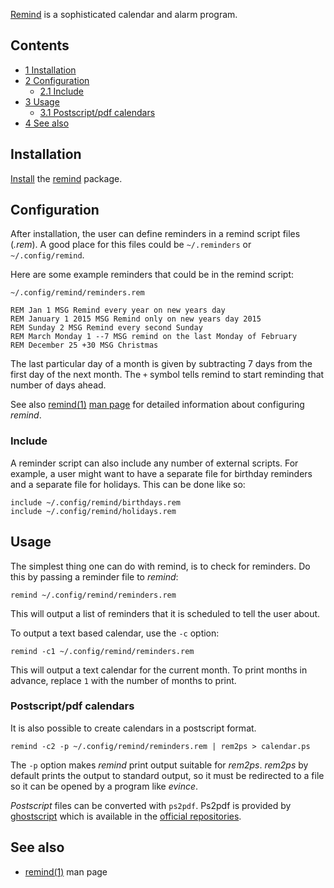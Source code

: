 [Remind](https://roaringpenguin.com/products/remind) is a sophisticated calendar and alarm program.

## Contents

*   [1 Installation](#Installation)
*   [2 Configuration](#Configuration)
    *   [2.1 Include](#Include)
*   [3 Usage](#Usage)
    *   [3.1 Postscript/pdf calendars](#Postscript/pdf_calendars)
*   [4 See also](#See_also)

## Installation

[Install](/index.php/Install "Install") the [remind](https://www.archlinux.org/packages/?name=remind) package.

## Configuration

After installation, the user can define reminders in a remind script files (*.rem*). A good place for this files could be `~/.reminders` or `~/.config/remind`.

Here are some example reminders that could be in the remind script:

 `~/.config/remind/reminders.rem` 
```
REM Jan 1 MSG Remind every year on new years day
REM January 1 2015 MSG Remind only on new years day 2015
REM Sunday 2 MSG Remind every second Sunday
REM March Monday 1 --7 MSG remind on the last Monday of February
REM December 25 +30 MSG Christmas

```

The last particular day of a month is given by subtracting 7 days from the first day of the next month. The `+` symbol tells remind to start reminding that number of days ahead.

See also [remind(1)](https://jlk.fjfi.cvut.cz/arch/manpages/man/remind.1) [man page](/index.php/Man_page "Man page") for detailed information about configuring *remind*.

### Include

A reminder script can also include any number of external scripts. For example, a user might want to have a separate file for birthday reminders and a separate file for holidays. This can be done like so:

```
include ~/.config/remind/birthdays.rem
include ~/.config/remind/holidays.rem

```

## Usage

The simplest thing one can do with remind, is to check for reminders. Do this by passing a reminder file to *remind*:

```
remind ~/.config/remind/reminders.rem

```

This will output a list of reminders that it is scheduled to tell the user about.

To output a text based calendar, use the `-c` option:

```
remind -c1 ~/.config/remind/reminders.rem

```

This will output a text calendar for the current month. To print months in advance, replace `1` with the number of months to print.

### Postscript/pdf calendars

It is also possible to create calendars in a postscript format.

```
remind -c2 -p ~/.config/remind/reminders.rem | rem2ps > calendar.ps

```

The `-p` option makes *remind* print output suitable for *rem2ps*. *rem2ps* by default prints the output to standard output, so it must be redirected to a file so it can be opened by a program like *evince*.

*Postscript* files can be converted with `ps2pdf`. Ps2pdf is provided by [ghostscript](https://www.archlinux.org/packages/?name=ghostscript) which is available in the [official repositories](/index.php/Official_repositories "Official repositories").

## See also

*   [remind(1)](https://jlk.fjfi.cvut.cz/arch/manpages/man/remind.1) man page